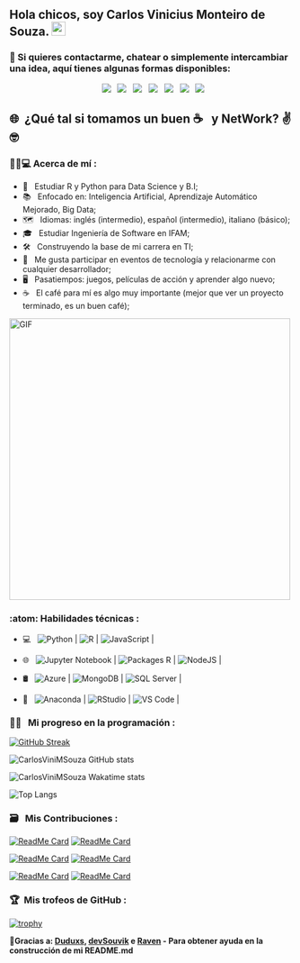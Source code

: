 <h2> Hola chicos, soy Carlos Vinicius Monteiro de Souza. <img src="https://github.com/souvikguria98/souvikguria98/blob/master/Hi.gif" width="25"></h2>

<h3> 📡 Si quieres contactarme, chatear o simplemente intercambiar una idea, aquí tienes algunas formas disponibles: </h3>

<p align="center">
&nbsp; <a href="https://twitter.com/CarlosViniMS1/" target="_blank" rel="noopener noreferrer"><img src="https://img.icons8.com/clouds/100/4a90e2/twitter.png"/></a>
&nbsp; <a href="https://www.instagram.com/CarlosViniMSouza/" target="_blank" rel="noopener noreferrer"><img src="https://img.icons8.com/clouds/100/4a90e2/instagram-new--v2.png"/></a>
&nbsp; <a href="https://www.linkedin.com/in/carlos-souza-technology/" target="_blank" rel="noopener noreferrer"><img src="https://img.icons8.com/clouds/100/4a90e2/linkedin.png"/></a>
&nbsp; <a href="mailto:vinicius.souza5530@gmail.com" target="_blank" rel="noopener noreferrer"><img src="https://img.icons8.com/clouds/100/4a90e2/gmail.png"/></a>
&nbsp; <a href="https://t.me/CarlosViniMSouza" target="_blank" rel="noopener noreferrer"><img src="https://img.icons8.com/clouds/100/000000/telegram-app.png"/></a>
&nbsp; <a href="https://app.rocketseat.com.br/me/carlos-vinicius-monteiro-de-souza-05677" target="_blank" rel="noopener noreferrer"><img src="https://img.icons8.com/clouds/100/4a90e2/rocket.png"/></a>
&nbsp; <a href="https://api.whatsapp.com/send?phone=5592992680331" target="_blank" rel="noopener noreferrer"><img src="https://img.icons8.com/clouds/100/000000/whatsapp.png"/></a>
</p>
  
<h2> 🌐&nbsp; ¿Qué tal si tomamos un buen ☕ &nbsp; y NetWork? ✌️🤓 </h2>

<h3> 👨‍💼💻 Acerca de mí : </h3>

- 📖 &nbsp; Estudiar R y Python para Data Science y B.I;
- 📚 &nbsp; Enfocado en: Inteligencia Artificial, Aprendizaje Automático Mejorado, Big Data;
- 🗺 &nbsp; Idiomas: inglés (intermedio), español (intermedio), italiano (básico);
- 🎓 &nbsp; Estudiar Ingeniería de Software en IFAM;
- 🛠 &nbsp; Construyendo la base de mi carrera en TI;
- 🖖 &nbsp; Me gusta participar en eventos de tecnología y relacionarme con cualquier desarrollador;
- 🖥 &nbsp; Pasatiempos: juegos, películas de acción y aprender algo nuevo;
- ☕ &nbsp; El café para mí es algo muy importante (mejor que ver un proyecto terminado, es un buen café);
    
<img align="down" alt="GIF" src="https://becode.com.br/wp-content/uploads/2016/10/Por-que-usar-JavaScript.gif" width="500" GIF class="displayed"/>

<h3>:atom: Habilidades técnicas : </h3>

- 💻 &nbsp; <img alt="Python" src="https://img.shields.io/badge/-Python-007ACC?style=flat-square&logo=Python&logoColor=white" link="https://www.python.org/"/> | <img alt="R" src="https://img.shields.io/badge/-R-2088FF?style=flat-square&logo=R&logoColor=white" link="https://www.r-project.org/"/> | <img alt="JavaScript" src="https://img.shields.io/badge/-JavaScript-F7B93E?style=flat-square&logo=JavaScript&logoColor=white" link="https://www.javascript.com/"/> |

- 🌐 &nbsp; <img alt="Jupyter Notebook" src="https://img.shields.io/badge/-Jupyter_Notebook-FB542B?style=flat-square&logo=Jupyter&logoColor=white" link="https://jupyter.org/index.html"/> | <img alt="Packages R" src="https://img.shields.io/badge/-Packages_R-2088FF?style=flat-square&logo=R&logoColor=white" link="https://cloud.r-project.org/"/> | <img alt="NodeJS" src="https://img.shields.io/badge/-NodeJS-43853d?style=flat-square&logo=Node.js&logoColor=white" link="https://nodejs.org/en/"/> |

- 🛢 &nbsp; <img alt="Azure" src="https://img.shields.io/badge/-Microsoft_Azure-45b8d8?style=flat-square&logo=microsoft-azure&logoColor=white" link="https://azure.microsoft.com/pt-br/"/> | <img alt="MongoDB" src="https://img.shields.io/badge/-MongoDB-13aa52?style=flat-square&logo=mongodb&logoColor=white" link="https://www.mongodb.com/"/> | <img alt="SQL Server" src="https://img.shields.io/badge/-SQL_Server_Microsoft-46a2f1?style=flat-square&logo=Microsoft-SQL-Server&logoColor=white" link="https://www.microsoft.com/pt-br/sql-server"/> |

- 🔧 &nbsp; <img alt="Anaconda" src="https://img.shields.io/badge/-Anaconda-13aa52?style=flat-square&logo=anaconda&logoColor=white" link="https://www.anaconda.com/blog"/> | <img alt="RStudio" src="https://img.shields.io/badge/-RStudio-8DD6F9?style=flat-square&logo=rstudio&logoColor=white" link="https://www.rstudio.com/"/> | <img alt="VS Code" src="https://img.shields.io/badge/-VS_Code-45b8d8?style=flat-square&logo=visual-studio-code&logoColor=white" link="https://code.visualstudio.com/"/> |

<h3> 🧑‍🔬 &nbsp; Mi progreso en la programación :  </h3>

[![GitHub Streak](http://github-readme-streak-stats.herokuapp.com/?user=CarlosViniMSouza&theme=onedark&hide_border=true&show_icons=true)](https://git.io/streak-stats)

![CarlosViniMSouza GitHub stats](https://github-readme-stats.vercel.app/api?username=CarlosViniMSouza&layout=compact&theme=onedark&count_private=true&include_all_commits=true&show_icons=true)

![CarlosViniMSouza Wakatime stats](https://github-readme-stats.vercel.app/api/wakatime?username=CarlosViniMSouza&&layout=compact&theme=onedark&range=last_7_days)

![Top Langs](https://github-readme-stats.vercel.app/api/top-langs/?username=CarlosViniMSouza&layout=compact&theme=onedark&langs_count=8&hide=jupyter%20notebook)

<h3> 🗃 &nbsp; Mis Contribuciones :  </h3>

[![ReadMe Card](https://github-readme-stats.vercel.app/api/pin/?username=iuricode&repo=recursos-gratuitos&theme=onedark)](https://github.com/iuricode/recursos-gratuitos)
[![ReadMe Card](https://github-readme-stats.vercel.app/api/pin/?username=gabrielcmarinho&repo=links-uteis&theme=onedark)](https://github.com/gabrielcmarinho/links-uteis)

[![ReadMe Card](https://github-readme-stats.vercel.app/api/pin/?username=Lorenalgm&repo=hackathon-dicas&theme=onedark)](https://github.com/Lorenalgm/hackathon-dicas)
[![ReadMe Card](https://github-readme-stats.vercel.app/api/pin/?username=kelvins&repo=Algoritmos-e-Estruturas-de-Dados&theme=onedark)](https://github.com/kelvins/Algoritmos-e-Estruturas-de-Dados)

[![ReadMe Card](https://github-readme-stats.vercel.app/api/pin/?username=perifacode&repo=conteudo-gratuito&theme=onedark)](https://github.com/perifacode/conteudo-gratuito)
[![ReadMe Card](https://github-readme-stats.vercel.app/api/pin/?username=dmpe&repo=R&theme=onedark)](https://github.com/dmpe/R)

<h3> 🏆&nbsp; Mis trofeos de GitHub : </h3>

[![trophy](https://github-profile-trophy.vercel.app/?username=CarlosViniMSouza&theme=onedark&no-frame=true&margin-w=15)](https://github-profile-trophy.vercel.app/?username=CarlosViniMSouza&theme=onedark)

🤗**Gracias a: [Duduxs](https://github.com/Duduxs), [devSouvik](https://github.com/devSouvik) e [Raven](https://github.com/Anirban166) - Para obtener ayuda en la construcción de mi README.md**
